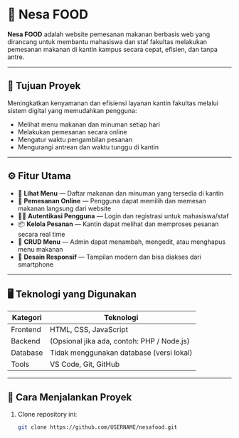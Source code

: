 # 🍔 Nesa FOOD

**Nesa FOOD** adalah website pemesanan makanan berbasis web yang dirancang untuk membantu mahasiswa dan staf fakultas melakukan pemesanan makanan di kantin kampus secara cepat, efisien, dan tanpa antre.

---

## 🎯 Tujuan Proyek
Meningkatkan kenyamanan dan efisiensi layanan kantin fakultas melalui sistem digital yang memudahkan pengguna:
- Melihat menu makanan dan minuman setiap hari
- Melakukan pemesanan secara online
- Mengatur waktu pengambilan pesanan
- Mengurangi antrean dan waktu tunggu di kantin

---

## ⚙️ Fitur Utama
- 🧾 **Lihat Menu** — Daftar makanan dan minuman yang tersedia di kantin  
- 🛒 **Pemesanan Online** — Pengguna dapat memilih dan memesan makanan langsung dari website  
- 🧍‍♂️ **Autentikasi Pengguna** — Login dan registrasi untuk mahasiswa/staf  
- 📦 **Kelola Pesanan** — Kantin dapat melihat dan memproses pesanan secara real time  
- 🧰 **CRUD Menu** — Admin dapat menambah, mengedit, atau menghapus menu makanan  
- 📱 **Desain Responsif** — Tampilan modern dan bisa diakses dari smartphone

---

## 🖥️ Teknologi yang Digunakan
| Kategori | Teknologi |
|-----------|------------|
| Frontend  | HTML, CSS, JavaScript |
| Backend   | (Opsional jika ada, contoh: PHP / Node.js) |
| Database  | Tidak menggunakan database (versi lokal) |
| Tools     | VS Code, Git, GitHub |

---

## 🚀 Cara Menjalankan Proyek
1. Clone repository ini:
   ```bash
   git clone https://github.com/USERNAME/nesafood.git
